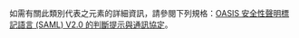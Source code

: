 如需有關此類別代表之元素的詳細資訊，請參閱下列規格：[OASIS 安全性聲明標記語言 (SAML) V2.0 的判斷提示與通訊協定](https://docs.oasis-open.org/security/saml/v2.0/saml-core-2.0-os.pdf)。
